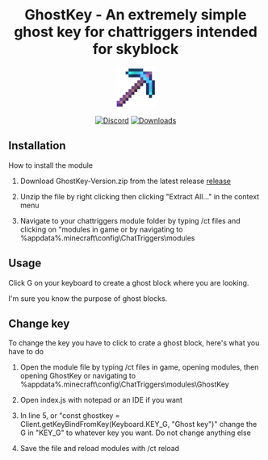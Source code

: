 <h1 align="center">
GhostKey -  An extremely simple ghost key for chattriggers intended for skyblock
</h1>



<div align="center">

![gk_logo](https://raw.githubusercontent.com/fivepandasna/GhostKey/main/assets/logo-80.png)

[![Discord](https://img.shields.io/badge/Discord-FivePandas-9089DA?logo=discord&style=for-the-badge)](https://discord.com/users/628709323068932125)
[![Downloads](https://img.shields.io/github/downloads/fivepandasna/GhostKey/total?label=downloads&color=208a19&logo=github&style=for-the-badge)](https://github.com/fivepandasna/GhostKey/releases)
</div>

## Installation 
How to install the module 

1. Download GhostKey-Version.zip from the latest release [release](https://github.com/fivepandasna/GhostKey/releases)

2. Unzip the file by right clicking then clicking "Extract All..." in the context menu
  
3. Navigate to your chattriggers module folder by typing /ct files and clicking on "modules in game or by navigating to %appdata%\.minecraft\config\ChatTriggers\modules



## Usage
Click G on your keyboard to create a ghost block where you are looking.

I'm sure you know the purpose of ghost blocks.



## Change key
To change the key you have to click to crate a ghost block, here's what you have to do

1. Open the module file by typing /ct files in game, opening modules, then opening GhostKey or navigating to %appdata%\.minecraft\config\ChatTriggers\modules\GhostKey

2. Open index.js with notepad or an IDE if you want
  
3. In line 5, or "const ghostkey = Client.getKeyBindFromKey(Keyboard.KEY_G, "Ghost key")" change the G in "KEY_G" to whatever key you want. Do not change anything else
  
4. Save the file and reload modules with /ct reload
